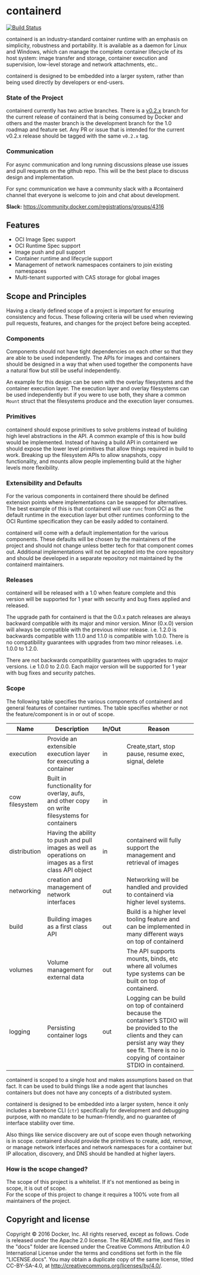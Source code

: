 # containerd
[![Build Status](https://travis-ci.org/docker/containerd.svg?branch=master)](https://travis-ci.org/docker/containerd)

containerd is an industry-standard container runtime with an emphasis on simplicity, robustness and portability. It is available as a daemon for Linux and Windows, which can manage the complete container lifecycle of its host system: image transfer and storage, container execution and supervision, low-level storage and network attachments, etc..

containerd is designed to be embedded into a larger system, rather than being used directly by developers or end-users.

### State of the Project

containerd currently has two active branches.
There is a [v0.2.x](https://github.com/docker/containerd/tree/v0.2.x) branch for the current release of containerd that is being consumed by Docker and others and the master branch is the development branch for the 1.0 roadmap and feature set.
Any PR or issue that is intended for the current v0.2.x release should be tagged with the same `v0.2.x` tag.

### Communication

For async communication and long running discussions please use issues and pull requests on the github repo.
This will be the best place to discuss design and implementation.

For sync communication we have a community slack with a #containerd channel that everyone is welcome to join and chat about development.

**Slack:** https://community.docker.com/registrations/groups/4316

## Features

* OCI Image Spec support
* OCI Runtime Spec support
* Image push and pull support
* Container runtime and lifecycle support
* Management of network namespaces containers to join existing namespaces
* Multi-tenant supported with CAS storage for global images

## Scope and Principles

Having a clearly defined scope of a project is important for ensuring consistency and focus.
These following criteria will be used when reviewing pull requests, features, and changes for the project before being accepted.

### Components

Components should not have tight dependencies on each other so that they are able to be used independently.
The APIs for images and containers should be designed in a way that when used together the components have a natural flow but still be useful independently.

An example for this design can be seen with the overlay filesystems and the container execution layer.
The execution layer and overlay filesystems can be used independently but if you were to use both, they share a common `Mount` struct that the filesystems produce and the execution layer consumes.

### Primitives

containerd should expose primitives to solve problems instead of building high level abstractions in the API.
A common example of this is how build would be implemented.
Instead of having a build API in containerd we should expose the lower level primitives that allow things required in build to work.
Breaking up the filesystem APIs to allow snapshots, copy functionality, and mounts allow people implementing build at the higher levels more flexibility.

### Extensibility and Defaults

For the various components in containerd there should be defined extension points where implementations can be swapped for alternatives.
The best example of this is that containerd will use `runc` from OCI as the default runtime in the execution layer but other runtimes conforming to the OCI Runtime specification they can be easily added to containerd.

containerd will come with a default implementation for the various components.
These defaults will be chosen by the maintainers of the project and should not change unless better tech for that component comes out.
Additional implementations will not be accepted into the core repository and should be developed in a separate repository not maintained by the containerd maintainers.

### Releases

containerd will be released with a 1.0 when feature complete and this version will be supported for 1 year with security and bug fixes applied and released.

The upgrade path for containerd is that the 0.0.x patch releases are always backward compatible with its major and minor version.
Minor (0.x.0) version will always be compatible with the previous minor release. i.e. 1.2.0 is backwards compatible with 1.1.0 and 1.1.0 is compatible with 1.0.0.
There is no compatibility guarantees with upgrades from two minor releases. i.e. 1.0.0 to 1.2.0.

There are not backwards compatibility guarantees with upgrades to major versions. i.e 1.0.0 to 2.0.0.
Each major version will be supported for 1 year with bug fixes and security patches.

### Scope

The following table specifies the various components of containerd and general features of container runtimes.
The table specifies whether or not the feature/component is in or out of scope.

| Name | Description | In/Out | Reason |
|------------------------------|--------------------------------------------------------------------------------------------------------|--------|-------------------------------------------------------------------------------------------------------------------------------------------------------------------------------------------------------------|
| execution | Provide an extensible execution layer for executing a container | in | Create,start, stop pause, resume exec, signal, delete |
| cow filesystem | Built in functionality for overlay, aufs, and other copy on write filesystems for containers | in |  |
| distribution | Having the ability to push and pull images as well as operations on images as a first class API object | in | containerd will fully support the management and retrieval of images |
| networking | creation and management of network interfaces | out | Networking will be handled and provided to containerd via higher level systems. |
| build | Building images as a first class API | out | Build is a higher level tooling feature and can be implemented in many different ways on top of containerd |
| volumes | Volume management for external data | out | The API supports mounts, binds, etc where all volumes type systems can be built on top of containerd. |
| logging | Persisting container logs | out | Logging can be build on top of containerd because the container’s STDIO will be provided to the clients and they can persist any way they see fit. There is no io copying of container STDIO in containerd. |


containerd is scoped to a single host and makes assumptions based on that fact.
It can be used to build things like a node agent that launches containers but does not have any concepts of a distributed system.

containerd is designed to be embedded into a larger system, hence it only includes a barebone CLI (`ctr`) specifically for development and debugging purpose, with no mandate to be human-friendly, and no guarantee of interface stability over time.

Also things like service discovery are out of scope even though networking is in scope.
containerd should provide the primitives to create, add, remove, or manage network interfaces and network namespaces for a container but IP allocation, discovery, and DNS should be handled at higher layers.

### How is the scope changed?

The scope of this project is a whitelist.
If it's not mentioned as being in scope, it is out of scope.  
For the scope of this project to change it requires a 100% vote from all maintainers of the project.

## Copyright and license

Copyright © 2016 Docker, Inc. All rights reserved, except as follows. Code
is released under the Apache 2.0 license. The README.md file, and files in the
"docs" folder are licensed under the Creative Commons Attribution 4.0
International License under the terms and conditions set forth in the file
"LICENSE.docs". You may obtain a duplicate copy of the same license, titled
CC-BY-SA-4.0, at http://creativecommons.org/licenses/by/4.0/.
